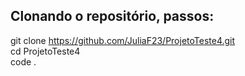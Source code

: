 ## Clonando o repositório, passos:

git clone https://github.com/JuliaF23/ProjetoTeste4.git <br>
cd ProjetoTeste4 <br>
code . <br>
